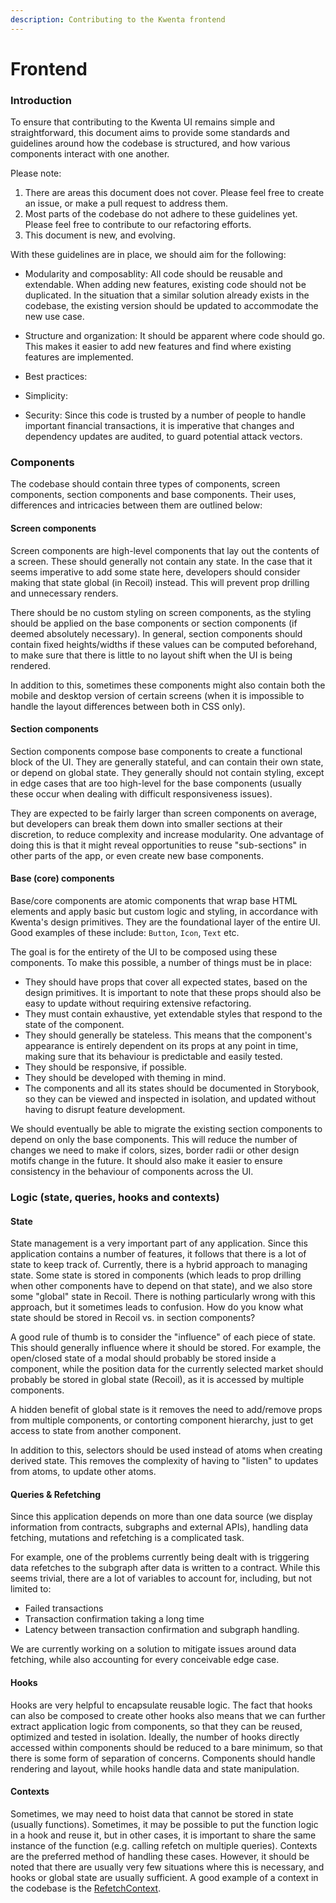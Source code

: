 ```yaml
---
description: Contributing to the Kwenta frontend
---
```


# Frontend

### Introduction

To ensure that contributing to the Kwenta UI remains simple and straightforward, this document aims to provide some standards and guidelines around how the codebase is structured, and how various components interact with one another.

Please note:
1. There are areas this document does not cover. Please feel free to create an issue, or make a pull request to address them.
2. Most parts of the codebase do not adhere to these guidelines yet. Please feel free to contribute to our refactoring efforts.
3. This document is new, and evolving.

With these guidelines are in place, we should aim for the following:

- Modularity and composablity: All code should be reusable and extendable. When adding new features, existing code should not be duplicated. In the situation that a similar solution already exists in the codebase, the existing version should be updated to accommodate the new use case.

- Structure and organization: It should be apparent where code should go. This makes it easier to add new features and find where existing features are implemented.

- Best practices: 

- Simplicity: 

- Security: Since this code is trusted by a number of people to handle important financial transactions, it is imperative that changes and dependency updates are audited, to guard potential attack vectors.

### Components

The codebase should contain three types of components, screen components, section components and base components. Their uses, differences and intricacies between them are outlined below:

#### Screen components

Screen components are high-level components that lay out the contents of a screen. These should generally not contain any state. In the case that it seems imperative to add some state here, developers should consider making that state global (in Recoil) instead. This will prevent prop drilling and unnecessary renders.

There should be no custom styling on screen components, as the styling should be applied on the base components or section components (if deemed absolutely necessary). In general, section components should contain fixed heights/widths if these values can be computed beforehand, to make sure that there is little to no layout shift when the UI is being rendered.

In addition to this, sometimes these components might also contain both the mobile and desktop version of certain screens (when it is impossible to handle the layout differences between both in CSS only).

#### Section components

Section components compose base components to create a functional block of the UI. They are generally stateful, and can contain their own state, or depend on global state. They generally should not contain styling, except in edge cases that are too high-level for the base components (usually these occur when dealing with difficult responsiveness issues).

They are expected to be fairly larger than screen components on average, but developers can break them down into smaller sections at their discretion, to reduce complexity and increase modularity. One advantage of doing this is that it might reveal opportunities to reuse "sub-sections" in other parts of the app, or even create new base components.

#### Base (core) components

Base/core components are atomic components that wrap base HTML elements and apply basic but custom logic and styling, in accordance with Kwenta's design primitives. They are the foundational layer of the entire UI. Good examples of these include: `Button`, `Icon`, `Text` etc.

The goal is for the entirety of the UI to be composed using these components. To make this possible, a number of things must be in place:

- They should have props that cover all expected states, based on the design primitives. It is important to note that these props should also be easy to update without requiring extensive refactoring.
- They must contain exhaustive, yet extendable styles that respond to the state of the component.
- They should generally be stateless. This means that the component's appearance is entirely dependent on its props at any point in time, making sure that its behaviour is predictable and easily tested.
- They should be responsive, if possible.
- They should be developed with theming in mind.
- The components and all its states should be documented in Storybook, so they can be viewed and inspected in isolation, and updated without having to disrupt feature development.

We should eventually be able to migrate the existing section components to depend on only the base components. This will reduce the number of changes we need to make if colors, sizes, border radii or other design motifs change in the future. It should also make it easier to ensure consistency in the behaviour of components across the UI.

<!-- Make sure to discuss theming and responsiveness here. -->

### Logic (state, queries, hooks and contexts)

#### State

State management is a very important part of any application. Since this application contains a number of features, it follows that there is a lot of state to keep track of. Currently, there is a hybrid approach to managing state. Some state is stored in components (which leads to prop drilling when other components have to depend on that state), and we also store some "global" state in Recoil. There is nothing particularly wrong with this approach, but it sometimes leads to confusion. How do you know what state should be stored in Recoil vs. in section components?

A good rule of thumb is to consider the "influence" of each piece of state. This should generally influence where it should be stored. For example, the open/closed state of a modal should probably be stored inside a component, while the position data for the currently selected market should probably be stored in global state (Recoil), as it is accessed by multiple components.

A hidden benefit of global state is it removes the need to add/remove props from multiple components, or contorting component hierarchy, just to get access to state from another component.

In addition to this, selectors should be used instead of atoms when creating derived state. This removes the complexity of having to "listen" to updates from atoms, to update other atoms.


#### Queries & Refetching

Since this application depends on more than one data source (we display information from contracts, subgraphs and external APIs), handling data fetching, mutations and refetching is a complicated task.

For example, one of the problems currently being dealt with is triggering data refetches to the subgraph after data is written to a contract. While this seems trivial, there are a lot of variables to account for, including, but not limited to:

- Failed transactions
- Transaction confirmation taking a long time
- Latency between transaction confirmation and subgraph handling.

We are currently working on a solution to mitigate issues around data fetching, while also accounting for every conceivable edge case.

<!-- Discuss the RefetchContext -->

#### Hooks

Hooks are very helpful to encapsulate reusable logic. The fact that hooks can also be composed to create other hooks also means that we can further extract application logic from components, so that they can be reused, optimized and tested in isolation. Ideally, the number of hooks directly accessed within components should be reduced to a bare minimum, so that there is some form of separation of concerns. Components should handle rendering and layout, while hooks handle data and state manipulation.

#### Contexts

Sometimes, we may need to hoist data that cannot be stored in state (usually functions). Sometimes, it may be possible to put the function logic in a hook and reuse it, but in other cases, it is important to share the same instance of the function (e.g. calling refetch on multiple queries). Contexts are the preferred method of handling these cases. However, it should be noted that there are usually very few situations where this is necessary, and hooks or global state are usually sufficient. A good example of a context in the codebase is the [RefetchContext](https://github.com/Kwenta/kwenta/blob/dev/contexts/RefetchContext.tsx).
